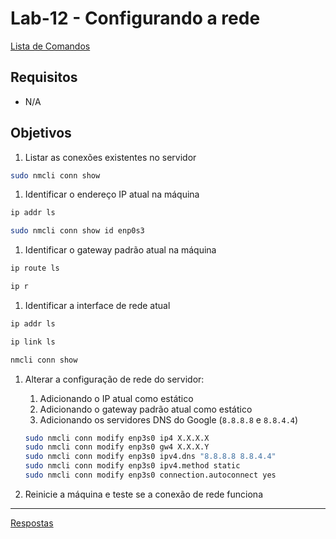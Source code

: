 # Lab-12 - Configurando a rede

[Lista de Comandos](../comandos.md)

## Requisitos

- N/A

<!--
 Desabilitar o `systemd-resolved`:

    ```bash
    sudo systemctl disable systemd-resolved
    sudo systemctl stop systemd-resolved
    sudo rm -f /etc/resolv.conf
    ```

    Editar o arquivo `/etc/NetworkManager/NetworkManager.conf` e logo abaixo do `[main]` acrescentar a linha:

    ```
    [main]
    dns=default
    ```
    -->

## Objetivos

1. Listar as conexões existentes no servidor

```bash
sudo nmcli conn show
```

1. Identificar o endereço IP atual na máquina

```bash
ip addr ls
```

```bash
sudo nmcli conn show id enp0s3
```

1. Identificar o gateway padrão atual na máquina

```bash
ip route ls
```

```bash
ip r
```

1. Identificar a interface de rede atual

```bash
ip addr ls
```

```bash
ip link ls
```

```bash
nmcli conn show
```

1. Alterar a configuração de rede do servidor:
    1. Adicionando o IP atual como estático
    1. Adicionando o gateway padrão atual como estático
    1. Adicionando os servidores DNS do Google (`8.8.8.8` e `8.8.4.4`)


      ```bash
      sudo nmcli conn modify enp3s0 ip4 X.X.X.X
      sudo nmcli conn modify enp3s0 gw4 X.X.X.Y
      sudo nmcli conn modify enp3s0 ipv4.dns "8.8.8.8 8.8.4.4"
      sudo nmcli conn modify enp3s0 ipv4.method static
      sudo nmcli conn modify enp3s0 connection.autoconnect yes
      ```

1. Reinicie a máquina e teste se a conexão de rede funciona


------------
[Respostas](respostas.md)
